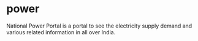 # power

National Power Portal is a portal to see the electricity supply demand and various related information in all over India. 
